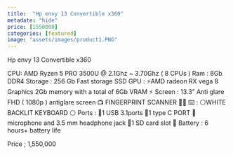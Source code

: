 ```yaml
---
title:  "Hp envy 13 Convertible x360"
metadate: "hide"
price: [1550000]
categories: [featured]
image: "assets/images/product1.PNG"
---
```


Hp envy 13 Convertible x360 

CPU: AMD Ryzen 5 PRO 3500U @ 2.1Ghz ~ 3.70Ghz ( 8 CPUs ) 
Ram : 8Gb DDR4 
Storage : 256 Gb Fast storage SSD 
GPU : ⚡️AMD radeon RX vega 8 Graphics 2Gb memory with a total of 6Gb VRAM ⚡️
Screen : 13.3” Anti glare FHD ( 1080p ) antiglare screen 📺
FINGERPRINT SCANNER ☝🏿
⌨️ : ⚪️WHITE BACKLIT KEYBOARD ⚪️
Ports :
📍1 USB 3.1ports 
📍1 type C PORT
📍microphone and 3.5 mm headphone jack
📍1 SD card slot 
🔋 Battery : 6 hours+ battery life

Price ; 1,550,000  
